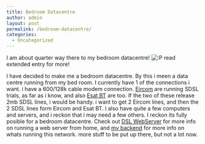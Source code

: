```yaml
---
title: Bedroom Datacentre
author: admin
layout: post
permalink: /bedroom-datacentre/
categories:
  - Uncategorized
---
```

I am about quarter way there to my bedroom datacentre! <img src="http://blog.lotas-smartman.net/wp-includes/images/smilies/icon_razz.gif" alt=":P" class="wp-smiley" /> read extended entry for more!

<!--more-->

I have decided to make me a bedroom datacentre. By this i meen a data centre running from my bed room. I currently have 1 of the connections i want. i have a 600/128k cable modem connection. [Eircom][1] are running SDSL trials, as far as i know, and also [Esat BT][2] are too. If the two of these release 2mb SDSL lines, i would be handy. i want to get 2 Eircom lines, and then the 2 SDSL lines form Eircom and Esat BT. I also have quite a few computers and servers, and i reckon that i may need a few others. I reckon its fully posible for a bedroom datacentre. Check out [DSL WebServer][3] for more info on running a web server from home, and [my backend][4] for more info on whats running this network. more stuff to be put up there, but not a lot now.

 [1]: http://www.eircom.ie
 [2]: http://www.esat.ie
 [3]: http://www.dslwebserver.com
 [4]: http://backend.lotas-smartman.net